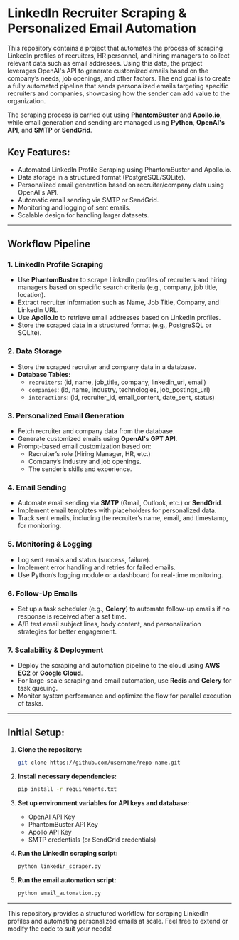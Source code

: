 # LinkedIn Recruiter Scraping & Personalized Email Automation

This repository contains a project that automates the process of scraping LinkedIn profiles of recruiters, HR personnel, and hiring managers to collect relevant data such as email addresses. Using this data, the project leverages OpenAI's API to generate customized emails based on the company’s needs, job openings, and other factors. The end goal is to create a fully automated pipeline that sends personalized emails targeting specific recruiters and companies, showcasing how the sender can add value to the organization.

The scraping process is carried out using **PhantomBuster** and **Apollo.io**, while email generation and sending are managed using **Python**, **OpenAI's API**, and **SMTP** or **SendGrid**.

## Key Features:

- Automated LinkedIn Profile Scraping using PhantomBuster and Apollo.io.
- Data storage in a structured format (PostgreSQL/SQLite).
- Personalized email generation based on recruiter/company data using OpenAI's API.
- Automatic email sending via SMTP or SendGrid.
- Monitoring and logging of sent emails.
- Scalable design for handling larger datasets.

---

## Workflow Pipeline

### 1. LinkedIn Profile Scraping

- Use **PhantomBuster** to scrape LinkedIn profiles of recruiters and hiring managers based on specific search criteria (e.g., company, job title, location).
- Extract recruiter information such as Name, Job Title, Company, and LinkedIn URL.
- Use **Apollo.io** to retrieve email addresses based on LinkedIn profiles.
- Store the scraped data in a structured format (e.g., PostgreSQL or SQLite).

### 2. Data Storage

- Store the scraped recruiter and company data in a database.
- **Database Tables:**
  - `recruiters`: (id, name, job_title, company, linkedin_url, email)
  - `companies`: (id, name, industry, technologies, job_postings_url)
  - `interactions`: (id, recruiter_id, email_content, date_sent, status)

### 3. Personalized Email Generation

- Fetch recruiter and company data from the database.
- Generate customized emails using **OpenAI's GPT API**.
- Prompt-based email customization based on:
  - Recruiter’s role (Hiring Manager, HR, etc.)
  - Company’s industry and job openings.
  - The sender’s skills and experience.

### 4. Email Sending

- Automate email sending via **SMTP** (Gmail, Outlook, etc.) or **SendGrid**.
- Implement email templates with placeholders for personalized data.
- Track sent emails, including the recruiter’s name, email, and timestamp, for monitoring.

### 5. Monitoring & Logging

- Log sent emails and status (success, failure).
- Implement error handling and retries for failed emails.
- Use Python’s logging module or a dashboard for real-time monitoring.

### 6. Follow-Up Emails

- Set up a task scheduler (e.g., **Celery**) to automate follow-up emails if no response is received after a set time.
- A/B test email subject lines, body content, and personalization strategies for better engagement.

### 7. Scalability & Deployment

- Deploy the scraping and automation pipeline to the cloud using **AWS EC2** or **Google Cloud**.
- For large-scale scraping and email automation, use **Redis** and **Celery** for task queuing.
- Monitor system performance and optimize the flow for parallel execution of tasks.

---

## Initial Setup:

1. **Clone the repository:**

   ```bash
   git clone https://github.com/username/repo-name.git
   ```

2. **Install necessary dependencies:**

   ```bash
   pip install -r requirements.txt
   ```

3. **Set up environment variables for API keys and database:**

   - OpenAI API Key
   - PhantomBuster API Key
   - Apollo API Key
   - SMTP credentials (or SendGrid credentials)

4. **Run the LinkedIn scraping script:**

   ```bash
   python linkedin_scraper.py
   ```

5. **Run the email automation script:**
   ```bash
   python email_automation.py
   ```

---

This repository provides a structured workflow for scraping LinkedIn profiles and automating personalized emails at scale. Feel free to extend or modify the code to suit your needs!
